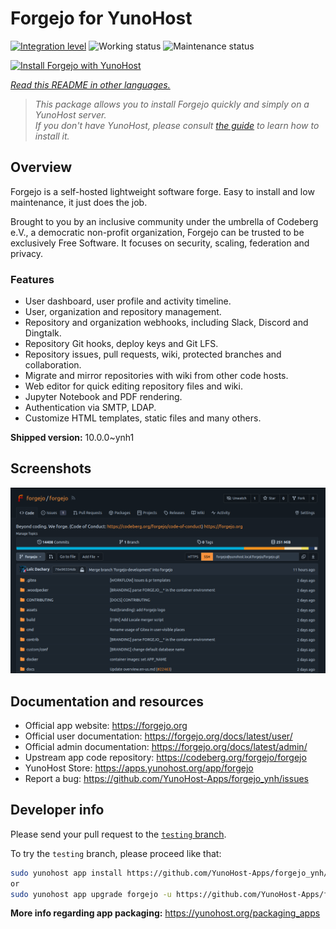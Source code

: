<!--
N.B.: This README was automatically generated by <https://github.com/YunoHost/apps/tree/master/tools/readme_generator>
It shall NOT be edited by hand.
-->

# Forgejo for YunoHost

[![Integration level](https://apps.yunohost.org/badge/integration/forgejo)](https://ci-apps.yunohost.org/ci/apps/forgejo/)
![Working status](https://apps.yunohost.org/badge/state/forgejo)
![Maintenance status](https://apps.yunohost.org/badge/maintained/forgejo)

[![Install Forgejo with YunoHost](https://install-app.yunohost.org/install-with-yunohost.svg)](https://install-app.yunohost.org/?app=forgejo)

*[Read this README in other languages.](./ALL_README.md)*

> *This package allows you to install Forgejo quickly and simply on a YunoHost server.*  
> *If you don't have YunoHost, please consult [the guide](https://yunohost.org/install) to learn how to install it.*

## Overview

Forgejo is a self-hosted lightweight software forge. Easy to install and low maintenance, it just does the job.

Brought to you by an inclusive community under the umbrella of Codeberg e.V., a democratic non-profit organization, Forgejo can be trusted to be exclusively Free Software. It focuses on security, scaling, federation and privacy. 

### Features

- User dashboard, user profile and activity timeline.
- User, organization and repository management.
- Repository and organization webhooks, including Slack, Discord and Dingtalk.
- Repository Git hooks, deploy keys and Git LFS.
- Repository issues, pull requests, wiki, protected branches and collaboration.
- Migrate and mirror repositories with wiki from other code hosts.
- Web editor for quick editing repository files and wiki.
- Jupyter Notebook and PDF rendering.
- Authentication via SMTP, LDAP.
- Customize HTML templates, static files and many others.


**Shipped version:** 10.0.0~ynh1

## Screenshots

![Screenshot of Forgejo](./doc/screenshots/screenshot.png)

## Documentation and resources

- Official app website: <https://forgejo.org>
- Official user documentation: <https://forgejo.org/docs/latest/user/>
- Official admin documentation: <https://forgejo.org/docs/latest/admin/>
- Upstream app code repository: <https://codeberg.org/forgejo/forgejo>
- YunoHost Store: <https://apps.yunohost.org/app/forgejo>
- Report a bug: <https://github.com/YunoHost-Apps/forgejo_ynh/issues>

## Developer info

Please send your pull request to the [`testing` branch](https://github.com/YunoHost-Apps/forgejo_ynh/tree/testing).

To try the `testing` branch, please proceed like that:

```bash
sudo yunohost app install https://github.com/YunoHost-Apps/forgejo_ynh/tree/testing --debug
or
sudo yunohost app upgrade forgejo -u https://github.com/YunoHost-Apps/forgejo_ynh/tree/testing --debug
```

**More info regarding app packaging:** <https://yunohost.org/packaging_apps>
